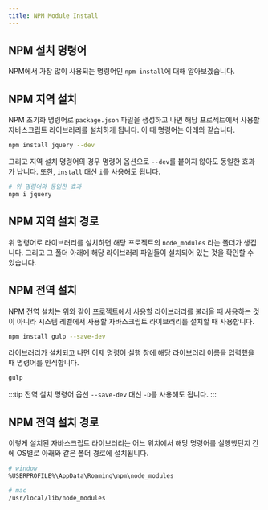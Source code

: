 ```yaml
---
title: NPM Module Install
---
```


## NPM 설치 명령어

NPM에서 가장 많이 사용되는 명령어인 `npm install`에 대해 알아보겠습니다.

## NPM 지역 설치

NPM 초기화 명령어로 `package.json` 파일을 생성하고 나면 해당 프로젝트에서 사용할 자바스크립트 라이브러리를 설치하게 됩니다. 이 때 명령어는 아래와 같습니다.

```bash
npm install jquery --dev
```

그리고 지역 설치 명령어의 경우 명령어 옵션으로 `--dev`를 붙이지 않아도 동일한 효과가 납니다. 또한, `install` 대신 `i`를 사용해도 됩니다.

```bash
# 위 명령어와 동일한 효과
npm i jquery
```

## NPM 지역 설치 경로

위 명령어로 라이브러리를 설치하면 해당 프로젝트의 `node_modules` 라는 폴더가 생깁니다. 그리고 그 폴더 아래에 해당 라이브러리 파일들이 설치되어 있는 것을 확인할 수 있습니다.

## NPM 전역 설치

NPM 전역 설치는 위와 같이 프로젝트에서 사용할 라이브러리를 불러올 때 사용하는 것이 아니라 시스템 레벨에서 사용할 자바스크립트 라이브러리를 설치할 때 사용합니다.

```bash
npm install gulp --save-dev
```

라이브러리가 설치되고 나면 이제 명령어 실행 창에 해당 라이브러리 이름을 입력했을 때 명령어를 인식합니다.

```bash
gulp
```

:::tip
전역 설치 명령어 옵션 `--save-dev` 대신 `-D`를 사용해도 됩니다.
:::

## NPM 전역 설치 경로

이렇게 설치된 자바스크립트 라이브러리는 어느 위치에서 해당 명령어를 실행했던지 간에 OS별로 아래와 같은 폴더 경로에 설치됩니다.

```bash
# window
%USERPROFILE%\AppData\Roaming\npm\node_modules

# mac
/usr/local/lib/node_modules
```
